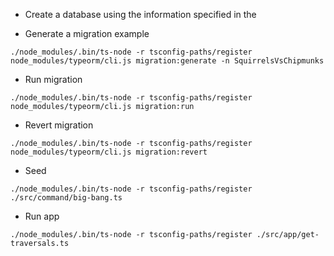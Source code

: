 -   Create a database using the information specified in the

-   Generate a migration example

```
./node_modules/.bin/ts-node -r tsconfig-paths/register node_modules/typeorm/cli.js migration:generate -n SquirrelsVsChipmunks
```

-   Run migration

```
./node_modules/.bin/ts-node -r tsconfig-paths/register node_modules/typeorm/cli.js migration:run
```

-   Revert migration

```
./node_modules/.bin/ts-node -r tsconfig-paths/register node_modules/typeorm/cli.js migration:revert
```

-   Seed

```
./node_modules/.bin/ts-node -r tsconfig-paths/register ./src/command/big-bang.ts
```

-   Run app

```
./node_modules/.bin/ts-node -r tsconfig-paths/register ./src/app/get-traversals.ts
```
